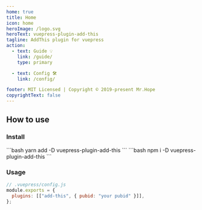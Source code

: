 ```yaml
---
home: true
title: Home
icon: home
heroImage: /logo.svg
heroText: vuepress-plugin-add-this
tagline: AddThis plugin for vuepress
action:
  - text: Guide 💡
    link: /guide/
    type: primary

  - text: Config 🛠
    link: /config/

footer: MIT Licensed | Copyright © 2019-present Mr.Hope
copyrightText: false
---
```


## How to use

### Install

<CodeGroup>
<CodeGroupItem title="yarn">
```bash
yarn add -D vuepress-plugin-add-this
```
</CodeGroupItem>

<CodeGroupItem title="npm">
```bash
npm i -D vuepress-plugin-add-this
```
</CodeGroupItem>
</CodeGroup>

### Usage

```js
// .vuepress/config.js
module.exports = {
  plugins: [["add-this", { pubid: "your pubid" }]],
};
```
